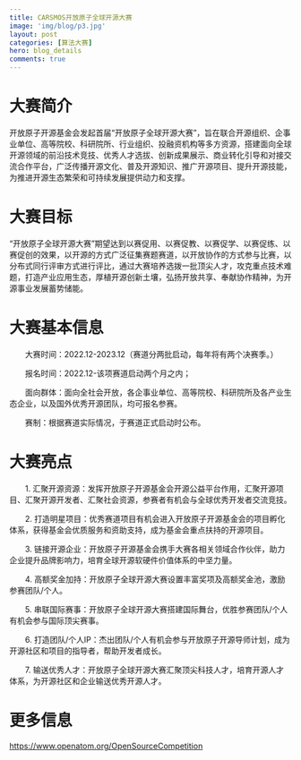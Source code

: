 ```yaml
---
title: CARSMOS开放原子全球开源大赛
image: 'img/blog/p3.jpg'
layout: post
categories: [算法大赛]
hero: blog_details
comments: true
---
```



# 大赛简介

开放原子开源基金会发起首届“开放原子全球开源大赛”，旨在联合开源组织、企事业单位、高等院校、科研院所、行业组织、投融资机构等多方资源，搭建面向全球开源领域的前沿技术竞技、优秀人才选拔、创新成果展示、商业转化引导和对接交流合作平台，广泛传播开源文化、普及开源知识、推广开源项目、提升开源技能，为推进开源生态繁荣和可持续发展提供动力和支撑。

# 大赛目标
“开放原子全球开源大赛”期望达到以赛促用、以赛促教、以赛促学、以赛促练、以赛促创的效果，以开源的方式广泛征集赛题赛道，以开放协作的方式参与比赛，以分布式同行评审方式进行评比，通过大赛培养选拨一批顶尖人才，攻克重点技术难题，打造产业应用生态，厚植开源创新土壤，弘扬开放共享、奉献协作精神，为开源事业发展蓄势储能。

# 大赛基本信息
  大赛时间：2022.12-2023.12（赛道分两批启动，每年将有两个决赛季。）

  报名时间：2022.12-该项赛道启动两个月之内；

  面向群体：面向全社会开放，各企事业单位、高等院校、科研院所及各产业生态企业，以及国外优秀开源团队，均可报名参赛。

  赛制：根据赛道实际情况，于赛道正式启动时公布。

# 大赛亮点
  1. 汇聚开源资源：发挥开放原子开源基金会开源公益平台作用，汇聚开源项目、汇聚开源开发者、汇聚社会资源，参赛者有机会与全球优秀开发者交流竞技。

  2. 打造明星项目：优秀赛道项目有机会进入开放原子开源基金会的项目孵化体系，获得基金会优质服务和资助支持，成为基金会重点扶持的开源项目。

  3. 链接开源企业：开放原子开源基金会携手大赛各相关领域合作伙伴，助力企业提升品牌影响力，培育全球开源软硬件价值体系的中坚力量。

  4. 高额奖金加持：开放原子全球开源大赛设置丰富奖项及高额奖金池，激励参赛团队/个人。

  5. 串联国际赛事：开放原子全球开源大赛搭建国际舞台，优胜参赛团队/个人有机会参与国际顶尖赛事。

  6. 打造团队/个人IP：杰出团队/个人有机会参与开放原子开源导师计划，成为开源社区和项目的指导者，帮助开发者成长。

  7. 输送优秀人才：开放原子全球开源大赛汇聚顶尖科技人才，培育开源人才体系，为开源社区和企业输送优秀开源人才。

# 更多信息

<https://www.openatom.org/OpenSourceCompetition>
